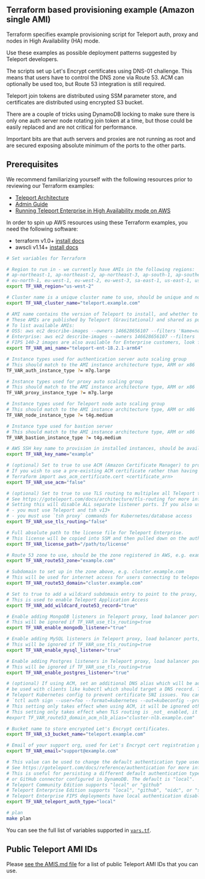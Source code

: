 ## Terraform based provisioning example (Amazon single AMI)

Terraform specifies example provisioning script for Teleport auth, proxy and nodes in High Availability (HA) mode.

Use these examples as possible deployment patterns suggested by Teleport developers.

The scripts set up Let's Encrypt certificates using DNS-01 challenge. This means that users have to control the DNS
zone via Route 53. ACM can optionally be used too, but Route 53 integration is still required.

Teleport join tokens are distributed using SSM parameter store, and certificates are distributed using encrypted S3
bucket.

There are a couple of tricks using DynamoDB locking to make sure there is only one auth server node rotating join token
at a time, but those could be easily replaced and are not critical for performance.

Important bits are that auth servers and proxies are not running as root and are secured exposing absolute minimum of
the ports to the other parts.

## Prerequisites

We recommend familiarizing yourself with the following resources prior to reviewing our Terraform examples:

- [Teleport Architecture](https://goteleport.com/docs/reference/architecture/)
- [Admin Guide](https://goteleport.com/docs/admin-guides/management/admin/)
- [Running Teleport Enterprise in High Availability mode on AWS](https://goteleport.com/docs/admin-guides/deploy-a-cluster/deployments/aws-ha-autoscale-cluster-terraform/)

In order to spin up AWS resources using these Terraform examples, you need the following software:

- terraform v1.0+ [install docs](https://learn.hashicorp.com/tutorials/terraform/install-cli)
- awscli v1.14+ [install docs](https://docs.aws.amazon.com/cli/latest/userguide/getting-started-install.html)

```bash
# Set variables for Terraform

# Region to run in - we currently have AMIs in the following regions:
# ap-northeast-1, ap-northeast-2, ap-northeast-3, ap-south-1, ap-southeast-1, ap-southeast-2, ca-central-1, eu-central-1
# eu-north-1, eu-west-1, eu-west-2, eu-west-3, sa-east-1, us-east-1, us-east-2, us-west-1, us-west-2
export TF_VAR_region="us-west-2"

# Cluster name is a unique cluster name to use, should be unique and not contain spaces or other special characters
export TF_VAR_cluster_name="teleport.example.com"

# AMI name contains the version of Teleport to install, and whether to use OSS or Enterprise version
# These AMIs are published by Teleport (Gravitational) and shared as public whenever a new version of Teleport is released
# To list available AMIs:
# OSS: aws ec2 describe-images --owners 146628656107 --filters 'Name=name,Values=teleport-oss-*'
# Enterprise: aws ec2 describe-images --owners 146628656107 --filters 'Name=name,Values=teleport-ent-*'
# FIPS 140-2 images are also available for Enterprise customers, look for '-fips' on the end of the AMI's name
export TF_VAR_ami_name="teleport-ent-18.2.1-arm64"

# Instance types used for authentication server auto scaling group
# This should match to the AMI instance architecture type, ARM or x86
TF_VAR_auth_instance_type ?= m7g.large

# Instance types used for proxy auto scaling group
# This should match to the AMI instance architecture type, ARM or x86
TF_VAR_proxy_instance_type ?= m7g.large

# Instance types used for Teleport node auto scaling group
# This should match to the AMI instance architecture type, ARM or x86
TF_VAR_node_instance_type ?= t4g.medium

# Instance type used for bastion server
# This should match to the AMI instance architecture type, ARM or x86
TF_VAR_bastion_instance_type ?= t4g.medium

# AWS SSH key name to provision in installed instances, should be available in the region
export TF_VAR_key_name="example"

# (optional) Set to true to use ACM (Amazon Certificate Manager) to provision certificates rather than Let's Encrypt
# If you wish to use a pre-existing ACM certificate rather than having Terraform generate one for you, you can import it:
# Terraform import aws_acm_certificate.cert <certificate_arn>
export TF_VAR_use_acm="false"

# (optional) Set to true to use TLS routing to multiplex all Teleport traffic over one port
# See https://goteleport.com/docs/architecture/tls-routing for more information
# Setting this will disable ALL separate listener ports. If you also use ACM, then:
# - you must use Teleport and tsh v13+
# - you must use `tsh proxy` commands for Kubernetes/database access
export TF_VAR_use_tls_routing="false"

# Full absolute path to the license file for Teleport Enterprise.
# This license will be copied into SSM and then pulled down on the auth nodes to enable Enterprise functionality
export TF_VAR_license_path="/path/to/license"

# Route 53 zone to use, should be the zone registered in AWS, e.g. example.com
export TF_VAR_route53_zone="example.com"

# Subdomain to set up in the zone above, e.g. cluster.example.com
# This will be used for internet access for users connecting to teleport proxy
export TF_VAR_route53_domain="cluster.example.com"

# Set to true to add a wildcard subdomain entry to point to the proxy, e.g. *.cluster.example.com
# This is used to enable Teleport Application Access
export TF_VAR_add_wildcard_route53_record="true"

# Enable adding MongoDB listeners in Teleport proxy, load balancer ports, and security groups
# This will be ignored if TF_VAR_use_tls_routing=true
export TF_VAR_enable_mongodb_listener="true"

# Enable adding MySQL listeners in Teleport proxy, load balancer ports, and security groups
# This will be ignored if TF_VAR_use_tls_routing=true
export TF_VAR_enable_mysql_listener="true"

# Enable adding Postgres listeners in Teleport proxy, load balancer ports, and security groups
# This will be ignored if TF_VAR_use_tls_routing=true
export TF_VAR_enable_postgres_listener="true"

# (optional) If using ACM, set an additional DNS alias which will be added pointing to the NLB. This can
# be used with clients like kubectl which should target a DNS record. This will also add the DNS name to the
# Teleport Kubernetes config to prevent certificate SNI issues. You can use this DNS name with commands like:
# `tctl auth sign --user=foo --format=kubernetes --out=kubeconfig --proxy=https://cluster-nlb.example.com:3026`
# This setting only takes effect when using ACM, it will be ignored otherwise.
# This setting only takes effect when TLS routing is _not_ enabled, it will be ignored otherwise.
#export TF_VAR_route53_domain_acm_nlb_alias="cluster-nlb.example.com"

# Bucket name to store encrypted Let's Encrypt certificates.
export TF_VAR_s3_bucket_name="teleport.example.com"

# Email of your support org, used for Let's Encrypt cert registration process.
export TF_VAR_email="support@example.com"

# This value can be used to change the default authentication type used for the Teleport cluster.
# See https://goteleport.com/docs/reference/authentication for more information.
# This is useful for persisting a different default authentication type across AMI upgrades when you have a SAML, OIDC
# or GitHub connector configured in DynamoDB. The default is "local".
# Teleport Community Edition supports "local" or "github"
# Teleport Enterprise Edition supports "local", "github", "oidc", or "saml"
# Teleport Enterprise FIPS deployments have local authentication disabled, so should use "github", "oidc", or "saml"
export TF_VAR_teleport_auth_type="local"

# plan
make plan
```

You can see the full list of variables supported in [`vars.tf`](vars.tf).

## Public Teleport AMI IDs

Please [see the AMIS.md file](../AMIS.md) for a list of public Teleport AMI IDs that you can use.
